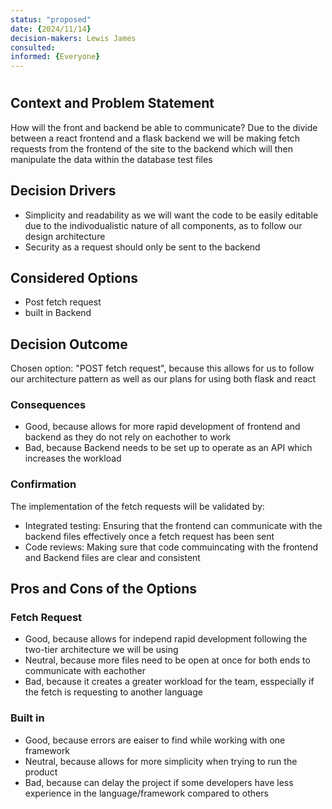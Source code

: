 ```yaml
---
status: "proposed"
date: {2024/11/14}
decision-makers: Lewis James
consulted: 
informed: {Everyone}
---
```


# <!-- short title, representative of solved problem and found solution -->

## Context and Problem Statement

How will the front and backend be able to communicate?
Due to the divide between a react frontend and a flask backend we will be making fetch requests from the frontend of the site to the backend which will then manipulate the data within the database test files

## Decision Drivers

* Simplicity and readability as we will want the code to be easily editable due to the indivodualistic nature of all components, as to follow our design architecture
* Security as a request should only be sent to the backend
 
## Considered Options

* Post fetch request
* built in Backend

## Decision Outcome

Chosen option: "POST fetch request", because this allows for us to follow our architecture pattern as well as our plans for using both flask and react

### Consequences

* Good, because allows for more rapid development of frontend and backend as they do not rely on eachother to work
* Bad, because Backend needs to be set up to operate as an API which increases the workload

### Confirmation

The implementation of the fetch requests will be validated by:

* Integrated testing: Ensuring that the frontend can communicate with the backend files effectively once a fetch request has been sent 
* Code reviews: Making sure that code commuincating with the frontend and Backend files are clear and consistent

## Pros and Cons of the Options

### Fetch Request

* Good, because allows for independ rapid development following the two-tier architecture we will be using
* Neutral, because more files need to be open at once for both ends to communicate with eachother
* Bad, because it creates a greater workload for the team, esspecially if the fetch is requesting to another language

### Built in

* Good, because errors are eaiser to find while working with one framework
* Neutral, because allows for more simplicity when trying to run the product
* Bad, because can delay the project if some developers have less experience in the language/framework compared to others


